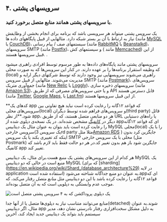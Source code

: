 ## ۴. سرویسهای پشتی
### با سرویسهای پشتی همانند منابع متصل برخورد کنید.

یک *سرویس پشتی* میتواند هر سرویسی باشد که برنامه برای انجام  بخشی از وظایفش نیاز به ارتباط با آن بر بستر شبکه دارد. مثالهایی از قبیل پایگاههای داده ها (مانند [MySQL](http://dev.mysql.com/) یا [CouchDB](http://couchdb.apache.org/))، سیستمهای صف / پیام رسانی (مانند [RabbitMQ](http://www.rabbitmq.com/) یا [Beanstalkd](http://kr.github.com/beanstalkd/))، سرویسهای SMTP (مانند [Postfix](http://www.postfix.org/))، و سیستمهای کش ( مانند [Memcached](http://memcached.org/)) از این قبیل سرویسها هستند.
.

سرویسهای پشتی مانند پایگاه‌های داده‌ها به طور مرسوم توسط افرادی راهبری میشود که وظیفه استقرار برنامه‌ها را بر عهده دارند. در کنار این سرویس‌ها که به صورت محلی (local) راهبری می‌شوند سرویسهایی نیز وجود دارند که توسط شرکتهای دیگر ارایه و مدیریت می‌شوند. مثالهایی از قبیل سرویس SMTP (مانند [Postmark](http://postmarkapp.com/))، سرویس‌های جمع‌آوری متریک (مانند [New Relic](http://newrelic.com/) یا [Loggly](http://www.loggly.com/))، سرویسهای ذخیره سازی (مانند [Amazon S3](http://aws.amazon.com/s3/))، و یا حتی سرویس‌های مصرفی که از طریق API قابل دسترس هستند (مانند [Twitter](http://dev.twitter.com/), [Google Maps](https://developers.google.com/maps/), یا [Last.fm](http://www.last.fm/api)) از این قبیل سرویسها هستند.

**کد‌های یک app که قواعد ۱۲گانه را رعایت کرده است نباید هیچ تفاوتی بین سرویس‌های محلی(local) و سرویس‌های فراهم شده توسط دیگران(third party) قائل شود.**از نظر app، هر دو منابعی متصل هستند، که از طریق URL یا راه‌های دستیابی دیگر در [کانفیگ](./config) مشخص شده‌اند. در یک نسخه‌ی دپلوی شده از appای که قواعد ۱۲گانه را رعایت کرده است باید بتوان به عنوان مثال یک دیتابیس MySQL محلی(local) را با یک سرویس خارجی(یک سرویس 3rd party مثلا مثل[Amazon RDS](http://aws.amazon.com/rds/) ) جایگزین کرد بدون اینکه کد تغییری بکند یا یک سرویس SMTP محلی با یک سرویس خارجی (مثل Postmark) جایگزین شود باز هم بدون تغییر کد.در هر دو حالت فقط باید لازم باشد که کانفیگ app تغییر کند.

هر کدام از این سرویس‌های پشتی یک *منبع* هست.برای مثال، یک دیتابیس MySQL  یک منبع است در حالی که دو دیتابیس MySQL (که برای [sharding](https://en.wikipedia.org/wiki/Shard_(database_architecture%29)  در لایه application استفاده شده است) به عنوان دو منبع جداگانه شناخته می‌شود.appای که قواعد ۱۲گانه را رعایت کرده باشد با این دو دیتابیس مثل *منابع متصل* رفتار می‌کند، که موجب عدم وابستگی به دپلویی است که به آن متصل بوده‌اند.


<img src="/images/attached-resources.png" class="full" alt="یک دپلوی پروداکشن که به ۴ سرویس پشتی متصل است" />


منابع می‌توانند متناسب نیاز به دپلوی‌ها متصل یا از آنها جدا(detached) شوند.به عنوان مثال، اگر دیتابیسِ app به دلیل مشکل سخت‌افزاری رفتار نادرستی نشان دهد، مدیر سیستمم باید بتواند یک دیتابیس جدید ایجاد کند، آخرین
